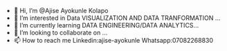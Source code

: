 - 👋 Hi, I’m @Ajise Ayokunle Kolapo
- 👀 I’m interested in Data VISUALIZATION AND DATA TRANFORMATION ...
- 🌱 I’m currently learning DATA ENGINEERING/DATA ANALYTICS...
- 💞️ I’m looking to collaborate on ...
- 📫 How to reach me Linkedin:ajise-ayokunle 
Whatsapp:07082268830

<!---
daxxayo/daxxayo is a ✨ special ✨ repository because its `README.md` (this file) appears on your GitHub profile.
You can click the Preview link to take a look at your changes.
--->
